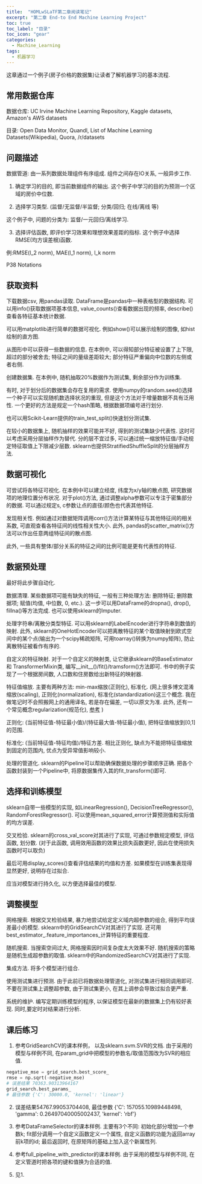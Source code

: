```yaml
---
title:  "HOMLwSLaTF第二章阅读笔记"
excerpt: "第二章 End-to End Machine Learning Project"
toc: true
toc_label: "目录"
toc_icon: "gear"
categories:
  - Machine_Learning
tags:
  - 机器学习
---
```


这章通过一个例子(房子价格的数据集)让读者了解机器学习的基本流程.

## 常用数据仓库

数据仓库: UC Irvine Machine Learning Repository, Kaggle datasets, Amazon's AWS datasets

目录: Open Data Monitor, Quandl, List of Machine Learning Datasets(Wikipedia), Quora, /r/datasets

## 问题描述

数据管道: 由一系列数据处理组件有序组成. 组件之间存在IO关系, 一般异步工作.

1. 确定学习的目的, 即当前数据组件的输出. 这个例子中学习的目的为预测一个区域的房价中位数.

2. 选择学习类型. (监督/无监督/半监督; 分类/回归; 在线/离线 等)

这个例子中, 问题的分类为: 监督/一元回归/离线学习.

3. 选择评估函数, 即评价学习效果和理想效果差距的指标. 这个例子中选择RMSE(均方误差根)函数.

例:RMSE(l_2 norm), MAE(l_1 norm), l_k norm

P38 Notations

## 获取资料

下载数据csv, 用pandas读取. DataFrame是pandas中一种表格型的数据结构. 可以用info()获取数据项基本信息, value_counts()查看数据出现的频率, describe()查看各特征基本统计数据.

可以用matplotlib进行简单的数据可视化. 例如show()可以展示绘制的图像, 如hist绘制的直方图.

从图形中可以获得一些数据的信息. 在本例中, 可以得知部分特征被设置了上下限, 超过的部分被舍去; 特征之间的量级差距较大; 部分特征严重偏向中位数的左侧或者右侧.

创建数据集. 在本例中, 随机抽取20%数据作为测试集, 剩余部分作为训练集. 

有时, 对于划分后的数据集会存在复用的需求. 使用numpy的random.seed()选择一个种子可以实现随机数选择状况的重现, 但是这个方法对于增量数据不具有泛用性. 一个更好的方法是规定一个hash策略, 根据数据项编号进行划分.

也可以用Scikit-Learn提供的train_test_split()快速划分测试集.

在较小的数据集上, 随机抽样的效果可能并不好, 得到的测试集缺少代表性. 这时可以考虑采用分层抽样作为替代. 分的层不宜过多, 可以通过统一缩放特征值/手动规定特征取值上下限减少层数. sklearn也提供StratifiedShuffleSplit的分层抽样方法. 

## 数据可视化

可尝试将各特征可视化. 在本例中可以建立经度, 纬度为x/y轴的散点图, 研究数据项的地理位置分布状况. 对于plot()方法, 通过调整alpha参数可以专注于密集部分的数据.  可以通过规定s, c参数让点的直径/颜色也代表其他特征.

发现相关性. 例如通过对数据矩阵调用corr()方法计算某特征与其他特征间的相关系数, 可直观查看各特征间的线性相关性大小. 此外, pandas的scatter_matrix()方法可以作出任意两组特征间的散点图.

此外,  一些具有整体/部分关系的特征之间的比例可能是更有代表性的特征.

## 数据预处理

最好将此步骤自动化. 

数据清理. 某些数据项可能有缺失的特征, 一般有三种处理方法: 删除特征; 删除数据项; 赋值(均值, 中位数, 0, etc.). 这一步可以用DataFrame的dropna(), drop(), fillna()等方法完成. 也可以使用sklearn的Imputer.

处理字符串/离散分类型特征. 可以用sklearn的LabelEncoder进行字符串到数值的映射. 此外, sklearn的OneHotEncoder可以把离散特征的某个取值映射到欧式空间中的某个点(输出为一个scipy稀疏矩阵, 可用toarray()转换为numpy矩阵), 防止离散特征被看作有序的.

自定义的特征映射. 对于一个自定义的映射类, 让它继承sklearn的BaseEstimator和 TransformerMixin类, 编写\_\_init\_\_()/fit()/tramsform()方法即可. 书中的例子实现了一个根据房间数, 人口数和住房数给出新特征的映射器.

特征值缩放. 主要有两种方法: min-max缩放(正则化), 标准化. (网上很多博文混淆缩放(scaling), 正则化(normalization), 标准化(standardization)这三个概念. 我在做笔记时不会照搬网上的通用译名, 若是存在偏差, 一切以原文为准. 此外, 还有一个常见概念regularization(规范化), [参考](https://zhuanlan.zhihu.com/p/29974820) )

正则化: (当前特征值-特征最小值)/(特征最大值-特征最小值), 把特征值缩放到[0,1]的范围.

标准化: (当前特征值-特征均值)/特征方差. 相比正则化, 缺点为不能把特征值缩放到固定的范围内, 优点为受异常值影响较小.

处理的管道化. sklearn的Pipeline可以帮助确保数据处理的步骤顺序正确.  把各个函数封装到一个Pipeline中, 将原数据集传入其的fit_transform()即可.


## 选择和训练模型

sklearn自带一些模型的实现, 如LinearRegression(), DecisionTreeRegressor(), RandomForestRegressor(). 可以使用mean_squared_error计算预测值和实际值的均方误差.

交叉检验.  sklearn的cross_val_score对其进行了实现, 可通过参数规定模型, 评估函数, 划分数. (对于此函数, 调用效用函数的效果比损失函数更好, 因此在使用损失函数时可以取负)

最后可用display_scores()查看评估结果的均值和方差. 如果模型在训练集表现得显然更好, 说明存在过拟合.

应当对模型进行持久化, 以方便选择最佳的模型.

## 调整模型

网格搜索. 根据交叉检验结果, 暴力地尝试给定定义域内超参数的组合, 得到平均误差最小的模型. sklearn中的GridSearchCV对其进行了实现. 还可用best_estimator_.feature_importances_计算特征的重要程度.

随机搜索. 当搜索空间过大, 网格搜索因时间复杂度太大效果不好. 随机搜索的策略是随机生成超参数的取值. sklearn中的RandomizedSearchCV对其进行了实现.

集成方法. 将多个模型进行组合.

使用测试集进行预测. 由于此前已将数据处理管道化, 对测试集进行相同调用即可. 不要在测试集上调整超参数, 由于测试集更小, 在其上调参会导致过拟合更严重.

系统的维护. 编写定期训练模型的程序, 以保证模型在最新的数据集上仍有较好表现. 同时,要定时对结果进行分析.

## 课后练习
1. 参考GridSearchCV的课本样例， 以及sklearn.svm.SVR的文档. 由于采用的模型与样例不同, 在param_grid中把模型的参数名/取值范围改为SVR的相应值.
```python
negative_mse = grid_search.best_score_
rmse = np.sqrt(-negative_mse)
# 误差结果 70363.90313964167
grid_search.best_params_
# 最佳参数 {'C': 30000.0, 'kernel': 'linear'}
```
2. 误差结果54767.99053704408, 最佳参数 {'C': 157055.10989448498, 'gamma': 0.26497040005002437, 'kernel': 'rbf'}

3. 参考DataFrameSelector的课本样例. 主要有3个不同: 初始化部分增加一个参数k; fit部分调用一个自定义函数定义一个属性, 自定义函数的功能为返回array前k项的id; 最后返回时, 在原矩阵的基础上加入这个新属性列.

4. 参考full_pipeline_with_predictor的课本样例. 由于采用的模型与样例不同, 在定义管道时把各项的键和值换为合适的值.

5. 见1.